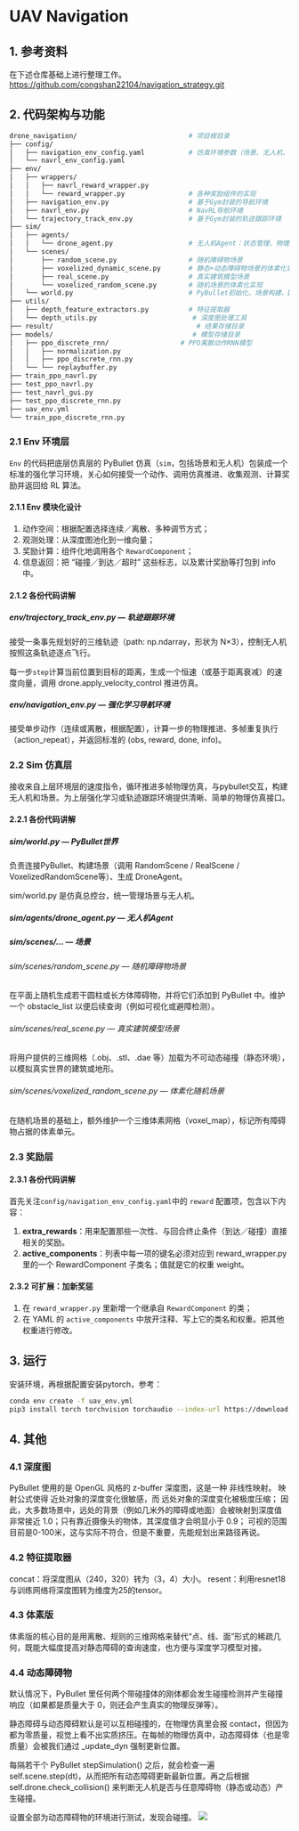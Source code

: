# UAV Navigation

## 1. 参考资料
在下述仓库基础上进行整理工作。
https://github.com/congshan22104/navigation_strategy.git


## 2. 代码架构与功能
```bash
drone_navigation/                            # 项目根目录
├── config/
│   ├── navigation_env_config.yaml           # 仿真环境参数（场景、无人机、动作、奖励等）
│   └── navrl_env_config.yaml
├── env/
│   ├── wrappers/
│   │   ├── navrl_reward_wrapper.py
│   │   └── reward_wrapper.py                # 各种奖励组件的实现
│   ├── navigation_env.py                    # 基于Gym封装的导航环境
│   ├── navrl_env.py                         # NavRL导航环境
│   └── trajectory_track_env.py              # 基于Gym封装的轨迹跟踪环境
├── sim/
│   ├── agents/
│   │   └── drone_agent.py                   # 无人机Agent：状态管理、物理控制、深度图获取
│   └── scenes/
│       ├── random_scene.py                  # 随机障碍物场景
│       ├── voxelized_dynamic_scene.py       # 静态+动态障碍物场景的体素化实现
│       ├── real_scene.py                    # 真实建筑模型场景
│       └── voxelized_random_scene.py        # 随机场景的体素化实现
│   └── world.py                             # PyBullet初始化、场景构建、DroneAgent管理
├── utils/
│   ├── depth_feature_extractors.py          # 特征提取器
│   └── depth_utils.py                        # 深度图处理工具
├── result/                                    # 结果存储目录
├── models/                                   # 模型存储目录
│   ├── ppo_discrete_rnn/                  # PPO离散动作RNN模型
│   │   ├── normalization.py
│   │   ├── ppo_discrete_rnn.py
│   └── └── replaybuffer.py    
├── train_ppo_navrl.py
├── test_ppo_navrl.py
├── test_navrl_gui.py 
├── test_ppo_discrete_rnn.py    
├── uav_env.yml      
└── train_ppo_discrete_rnn.py                
```

### 2.1 Env 环境层
`Env` 的代码把底层仿真层的 PyBullet 仿真（`sim`，包括场景和无人机）包装成一个标准的强化学习环境，关心如何接受一个动作、调用仿真推进、收集观测、计算奖励并返回给 RL 算法。

#### 2.1.1 Env 模块化设计
1. 动作空间：根据配置选择连续／离散、多种调节方式； 
2. 观测处理：从深度图池化到一维向量； 
3. 奖励计算：组件化地调用各个 `RewardComponent`； 
4. 信息返回：把 “碰撞／到达／超时” 这些标志，以及累计奖励等打包到 info 中。

#### 2.1.2 各份代码讲解
##### env/trajectory_track_env.py — 轨迹跟踪环境

接受一条事先规划好的三维轨迹（path: np.ndarray，形状为 N×3），控制无人机按照这条轨迹逐点飞行。

每一步`step`计算当前位置到目标的距离，生成一个恒速（或基于距离衰减）的速度向量，调用 drone.apply_velocity_control 推进仿真。

##### env/navigation_env.py — 强化学习导航环境

接受单步动作（连续或离散，根据配置），计算一步的物理推进、多帧重复执行（action_repeat），并返回标准的 (obs, reward, done, info)。

### 2.2 Sim 仿真层
接收来自上层环境层的速度指令，循环推进多帧物理仿真，与pybullet交互，构建无人机和场景。为上层强化学习或轨迹跟踪环境提供清晰、简单的物理仿真接口。

#### 2.2.1 各份代码讲解 
##### sim/world.py — PyBullet世界
负责连接PyBullet、构建场景（调用 RandomScene / RealScene / VoxelizedRandomScene等）、生成 DroneAgent。

sim/world.py 是仿真总控台，统一管理场景与无人机。

##### sim/agents/drone_agent.py — 无人机Agent

##### sim/scenes/... — 场景
###### sim/scenes/random_scene.py — 随机障碍物场景
在平面上随机生成若干圆柱或长方体障碍物，并将它们添加到 PyBullet 中。维护一个 obstacle_list 以便后续查询（例如可视化或避障检测）。
###### sim/scenes/real_scene.py — 真实建筑模型场景
将用户提供的三维网格（.obj、.stl、.dae 等）加载为不可动态碰撞（静态环境），以模拟真实世界的建筑或地形。
###### sim/scenes/voxelized_random_scene.py — 体素化随机场景
在随机场景的基础上，额外维护一个三维体素网格（voxel_map），标记所有障碍物占据的体素单元。

### 2.3 奖励层

#### 2.3.1 各份代码讲解
首先关注`config/navigation_env_config.yaml`中的 `reward` 配置项，包含以下内容：
1. **extra_rewards**：用来配置那些一次性、与回合终止条件（到达／碰撞）直接相关的奖励。
2. **active_components**：列表中每一项的键名必须对应到 reward_wrapper.py 里的一个 RewardComponent 子类名；值就是它的权重 weight。


#### 2.3.2 可扩展：加新奖惩
1. 在 `reward_wrapper.py` 里新增一个继承自 `RewardComponent` 的类；
2. 在 YAML 的 `active_components` 中放开注释、写上它的类名和权重。把其他权重进行修改。

## 3. 运行
安装环境，再根据配置安装pytorch，参考：
```bash
conda env create -f uav_env.yml
pip3 install torch torchvision torchaudio --index-url https://download.pytorch.org/whl/cu118
```

## 4. 其他
### 4.1 深度图
PyBullet 使用的是 OpenGL 风格的 z-buffer 深度图，这是一种 非线性映射。
映射公式使得 近处对象的深度变化很敏感，而 远处对象的深度变化被极度压缩；
因此，大多数场景中，远处的背景（例如几米外的障碍或地面）会被映射到深度值 非常接近 1.0；只有靠近摄像头的物体，其深度值才会明显小于 0.9；
可视的范围目前是0-100米，这与实际不符合，但是不重要，先能规划出来路径再说。

### 4.2 特征提取器
concat：将深度图从（240，320）转为（3，4）大小。
resent：利用resnet18与训练网络将深度图转为维度为25的tensor。

### 4.3 体素版
体素版的核心目的是用离散、规则的三维网格来替代“点、线、面”形式的稀疏几何，既能大幅度提高对静态障碍的查询速度，也方便与深度学习模型对接。

### 4.4 动态障碍物
默认情况下，PyBullet 里任何两个带碰撞体的刚体都会发生碰撞检测并产生碰撞响应（如果都是质量大于 0，则还会产生真实的物理反弹等）。

静态障碍与动态障碍默认是可以互相碰撞的，在物理仿真里会报 contact，但因为都为零质量，视觉上看不出实质挤压。在每帧的物理仿真中，动态障碍体（也是零质量）会被我们通过 _update_dyn 强制更新位置。

每隔若干个 PyBullet stepSimulation() 之后，就会检查一遍 self.scene.step(dt)，从而把所有动态障碍更新最新位置。再之后根据 self.drone.check_collision() 来判断无人机是否与任意障碍物（静态或动态）产生碰撞。

设置全部为动态障碍物的环境进行测试，发现会碰撞。
![](media/2025-06-04-00-15-08.png)